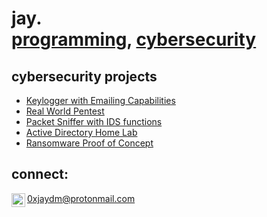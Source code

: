 <h1>jay.<br/><a href="https://github.com/jjaydm">programming</a>, <a href="https://www.linkedin.com/in/jay-mclain-8147ab281">cybersecurity</a>

<h2> cybersecurity projects</h2>

  - [Keylogger with Emailing Capabilities](https://github.com/jjaydm/keylogger)
  -  [Real World Pentest](https://github.com/jjaydm/rwpentest)
  - [Packet Sniffer with IDS functions](https://github.com/jjaydm/)
  - [Active Directory Home Lab](https://github.com/jjaydm/)
  - [Ransomware Proof of Concept](https://github.com/jjaydm/)
  

<h2>connect:</h2>

[<img align="left" alt="Jay | Twitter" width="22px" src="https://cdn.jsdelivr.net/npm/simple-icons@v3/icons/twitter.svg" />][twitter]
</b>0xjaydm@protonmail.com</b> 


[twitter]: https://twitter.com/0xjaydm
[email]: 0xjaydm@protonmail.com

